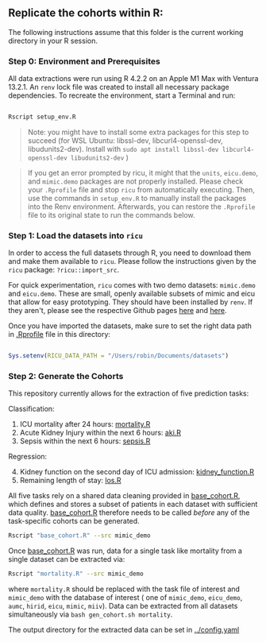 ## Replicate the cohorts within R:

The following instructions assume that this folder is the current working directory in your R session.

### Step 0: Environment and Prerequisites

All data extractions were run using R 4.2.2 on an Apple M1 Max with Ventura 13.2.1. An `renv` lock file was created to
install all necessary package dependencies. To recreate the environment, start a Terminal and run:

```bash

Rscript setup_env.R

```

> Note: you might have to install some extra packages for this step to succeed (for WSL Ubuntu: libssl-dev,
> libcurl4-openssl-dev, libudunits2-dev). Install with
`sudo apt install libssl-dev libcurl4-openssl-dev libudunits2-dev` )

> If you get an error prompted by ricu, it might that the `units`, `eicu.demo`, and `mimic.demo` packages are not
> properly installed. Please check your `.Rprofile` file and stop `ricu` from automatically executing. Then, use the
> commands in `setup_env.R` to manually install the packages into the Renv environment. Afterwards, you can restore the
`.Rprofile` file to its original state to run the commands below.

### Step 1: Load the datasets into `ricu`

In order to access the full datasets through R, you need to download them and make them available to `ricu`. Please
follow the instructions given by the `ricu` package: `?ricu::import_src`.

For quick experimentation, `ricu` comes with two demo datasets: `mimic.demo` and `eicu.demo`. These are small, openly
available subsets of mimic and eicu that allow for easy prototyping. They should have been installed by `renv`. If they
aren't, please see the respective Github pages [here](https://github.com/eth-mds/mimic-demo)
and [here](https://github.com/eth-mds/eicu-demo).

Once you have imported the datasets, make sure to set the right data path in [.Rprofile](.Rprofile) file in this
directory:

```r

Sys.setenv(RICU_DATA_PATH = "/Users/robin/Documents/datasets")

```

### Step 2: Generate the Cohorts

This repository currently allows for the extraction of five prediction tasks:

Classification:

1. ICU mortality after 24 hours: [mortality.R](mortality.R)
2. Acute Kidney Injury within the next 6 hours: [aki.R](aki.R)
3. Sepsis within the next 6 hours: [sepsis.R](sepsis.R)

Regression:

4. Kidney function on the second day of ICU admission: [kidney_function.R](kidney_function.R)
5. Remaining length of stay: [los.R](los.R)

All five tasks rely on a shared data cleaning provided in [base_cohort.R](base_cohort.R), which defines and stores a
subset of patients in each dataset with sufficient data quality. [base_cohort.R](base_cohort.R) therefore needs to be
called *before* any of the task-specific cohorts can be generated.

```bash 
Rscript "base_cohort.R" --src mimic_demo
```

Once [base_cohort.R](base_cohort.R) was run, data for a single task like mortality from a single dataset can be
extracted via:

```bash 
Rscript "mortality.R" --src mimic_demo
```

where `mortality.R` should be replaced with the task file of interest and `mimic_demo` with the database of interest (
one of `mimic_demo`, `eicu_demo`, `aumc`, `hirid`, `eicu`, `mimic`, `miiv`). Data can be extracted from all datasets
simultaneously via `bash gen_cohort.sh mortality`.

The output directory for the extracted data can be set in [../config.yaml](../config.yaml)
